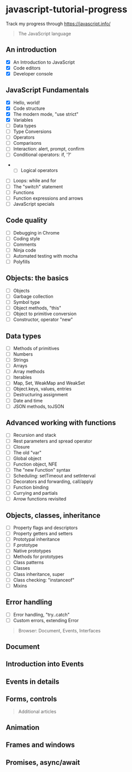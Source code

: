 # javascript-tutorial-progress

Track my progress through https://javascript.info/

> The JavaScript language

## An introduction

- [x] An Introduction to JavaScript
- [x] Code editors
- [x] Developer console

## JavaScript Fundamentals

- [x] Hello, world!
- [x] Code structure
- [x] The modern mode, "use strict"
- [x] Variables
- [ ] Data types
- [ ] Type Conversions
- [ ] Operators
- [ ] Comparisons
- [ ] Interaction: alert, prompt, confirm
- [ ] Conditional operators: if, '?'
- - [ ] Logical operators
- [ ] Loops: while and for
- [ ] The "switch" statement
- [ ] Functions
- [ ] Function expressions and arrows
- [ ] JavaScript specials

## Code quality

- [ ] Debugging in Chrome
- [ ] Coding style
- [ ] Comments
- [ ] Ninja code
- [ ] Automated testing with mocha
- [ ] Polyfills

## Objects: the basics

- [ ] Objects
- [ ] Garbage collection
- [ ] Symbol type
- [ ] Object methods, "this"
- [ ] Object to primitive conversion
- [ ] Constructor, operator "new"

## Data types

- [ ] Methods of primitives
- [ ] Numbers
- [ ] Strings
- [ ] Arrays
- [ ] Array methods
- [ ] Iterables
- [ ] Map, Set, WeakMap and WeakSet
- [ ] Object.keys, values, entries
- [ ] Destructuring assignment
- [ ] Date and time
- [ ] JSON methods, toJSON

## Advanced working with functions

- [ ] Recursion and stack
- [ ] Rest parameters and spread operator
- [ ] Closure
- [ ] The old "var"
- [ ] Global object
- [ ] Function object, NFE
- [ ] The "new Function" syntax
- [ ] Scheduling: setTimeout and setInterval
- [ ] Decorators and forwarding, call/apply
- [ ] Function binding
- [ ] Currying and partials
- [ ] Arrow functions revisited

## Objects, classes, inheritance

- [ ] Property flags and descriptors
- [ ] Property getters and setters
- [ ] Prototypal inheritance
- [ ] F.prototype
- [ ] Native prototypes
- [ ] Methods for prototypes
- [ ] Class patterns
- [ ] Classes
- [ ] Class inheritance, super
- [ ] Class checking: "instanceof"
- [ ] Mixins

## Error handling
- [ ] Error handling, "try..catch"
- [ ] Custom errors, extending Error

> Browser: Document, Events, Interfaces

## Document

## Introduction into Events

## Events in details

## Forms, controls

> Additional articles

## Animation

## Frames and windows

## Promises, async/await
